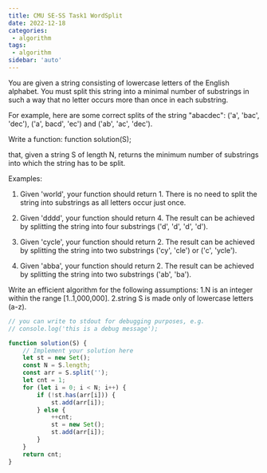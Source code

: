 ```yaml
---
title: CMU SE-SS Task1 WordSplit
date: 2022-12-18
categories:
 - algorithm
tags:
 - algorithm
sidebar: 'auto'
---
```


You are given a string consisting of lowercase letters of the English alphabet. You must split this string into a minimal number of substrings in such a way that no letter occurs more than once in each substring.

For example, here are some correct splits of the string "abacdec": ('a', 'bac', 'dec'), ('a', bacd', 'ec') and ('ab', 'ac', 'dec').

Write a function:
	function solution(S);

that, given a string S of length N, returns the minimum number of substrings into which the string has to be split.

Examples:

1. Given 'world', your function should return 1. There is no need to split the string into substrings as all letters occur just once.

2. Given 'dddd', your function should return 4. The result can be achieved by splitting the string into four substrings ('d', 'd', 'd', 'd').

3. Given 'cycle', your function should return 2. The result can be achieved by splitting the string into two substrings ('cy', 'cle') or ('c', 'ycle').

4. Given 'abba', your function should return 2. The result can be achieved by splitting the string into two substrings ('ab', 'ba').

Write an efficient  algorithm for the following assumptions:
	1.N is an integer within the range [1..1,000,000].
	2.string S is made only of lowercase letters (a-z).

```js
// you can write to stdout for debugging purposes, e.g.
// console.log('this is a debug message');

function solution(S) {
    // Implement your solution here
    let st = new Set();
    const N = S.length;
    const arr = S.split('');
    let cnt = 1;
    for (let i = 0; i < N; i++) {
        if (!st.has(arr[i])) {
            st.add(arr[i]);
        } else {
            ++cnt;
            st = new Set();
            st.add(arr[i]);
        }
    }
    return cnt;
}
```

